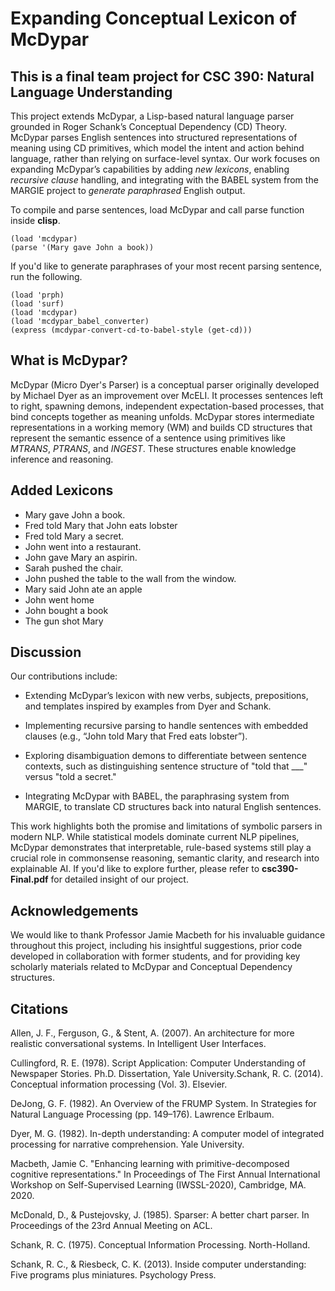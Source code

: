 # Expanding Conceptual Lexicon of McDypar
## This is a final team project for CSC 390: Natural Language Understanding

This project extends McDypar, a Lisp-based natural language parser grounded in Roger Schank’s Conceptual Dependency (CD) Theory. McDypar parses English sentences into structured representations of meaning using CD primitives, which model the intent and action behind language, rather than relying on surface-level syntax. Our work focuses on expanding McDypar’s capabilities by adding *new lexicons*, enabling *recursive clause* handling, and integrating with the BABEL system from the MARGIE project to *generate paraphrased* English output.

To compile and parse sentences, load McDypar and call parse function inside **clisp**.
```
(load 'mcdypar)
(parse '(Mary gave John a book))
```
If you'd like to generate paraphrases of your most recent parsing sentence, run the following.
```
(load 'prph)
(load 'surf)
(load 'mcdypar)
(load 'mcdypar_babel_converter)
(express (mcdypar-convert-cd-to-babel-style (get-cd)))
```

## What is McDypar?
McDypar (Micro Dyer's Parser) is a conceptual parser originally developed by Michael Dyer as an improvement over McELI. It processes sentences left to right, spawning demons, independent expectation-based processes, that bind concepts together as meaning unfolds. McDypar stores intermediate representations in a working memory (WM) and builds CD structures that represent the semantic essence of a sentence using primitives like *MTRANS*, *PTRANS*, and *INGEST*. These structures enable knowledge inference and reasoning.

## Added Lexicons
- Mary gave John a book.
- Fred told Mary that John eats lobster
- Fred told Mary a secret.
- John went into a restaurant.
- John gave Mary an aspirin.
- Sarah pushed the chair.
- John pushed the table to the wall from the window.
- Mary said John ate an apple
- John went home
- John bought a book
- The gun shot Mary 

## Discussion
Our contributions include:

- Extending McDypar’s lexicon with new verbs, subjects, prepositions, and templates inspired by examples from Dyer and Schank.

- Implementing recursive parsing to handle sentences with embedded clauses (e.g., “John told Mary that Fred eats lobster”).

- Exploring disambiguation demons to differentiate between sentence contexts, such as distinguishing sentence structure of "told that ___" versus "told a secret."
  
- Integrating McDypar with BABEL, the paraphrasing system from MARGIE, to translate CD structures back into natural English sentences.

This work highlights both the promise and limitations of symbolic parsers in modern NLP. While statistical models dominate current NLP pipelines, McDypar demonstrates that interpretable, rule-based systems still play a crucial role in commonsense reasoning, semantic clarity, and research into explainable AI. If you'd like to explore further, please refer to **csc390-Final.pdf** for detailed insight of our project.

## Acknowledgements
We would like to thank Professor Jamie Macbeth for his invaluable guidance throughout this project, including his insightful suggestions, prior code developed in collaboration with former students, and for providing key scholarly materials related to McDypar and Conceptual Dependency structures.

## Citations
Allen, J. F., Ferguson, G., & Stent, A. (2007). An architecture for more realistic conversational systems. In Intelligent User Interfaces.

Cullingford, R. E. (1978). Script Application: Computer Understanding of Newspaper Stories. Ph.D. Dissertation, Yale University.Schank, R. C. (2014). Conceptual information processing (Vol. 3). Elsevier.

DeJong, G. F. (1982). An Overview of the FRUMP System. In Strategies for Natural Language Processing (pp. 149–176). Lawrence Erlbaum.

Dyer, M. G. (1982). In-depth understanding: A computer model of integrated processing for narrative comprehension. Yale University.

Macbeth, Jamie C. "Enhancing learning with primitive-decomposed cognitive representations." In Proceedings of The First Annual International Workshop on Self-Supervised Learning (IWSSL-2020), Cambridge, MA. 2020.

McDonald, D., & Pustejovsky, J. (1985). Sparser: A better chart parser. In Proceedings of the 23rd Annual Meeting on ACL.

Schank, R. C. (1975). Conceptual Information Processing. North-Holland.

Schank, R. C., & Riesbeck, C. K. (2013). Inside computer understanding: Five programs plus miniatures. Psychology Press.

